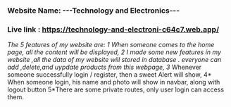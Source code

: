 ### Website Name: ---Technology and Electronics---
### Live link : https://technology-and-electroni-c64c7.web.app/

***The 5 features of my website are:
 1* When someone comes to the home page, all the content will be displayed,
  2* I made some new features in my website ,all the data of my website will stored in database . everyone can add ,delete,and uypdate products from this webpage,
  3* Whenever someone successfully login / register, then a sweet  Alert will show, 
  4* When someone login, his name and photo will show in navbar, along with logout button
  5*There are some private routes, only user login can access them.

